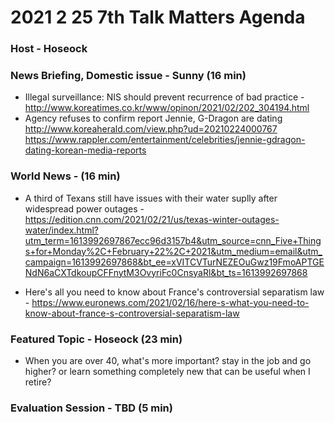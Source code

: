 # 2021 2 25 7th Talk Matters Agenda
### Host - Hoseock

### News Briefing, Domestic issue - Sunny (16 min)
* Illegal surveillance: NIS should prevent recurrence of bad practice - http://www.koreatimes.co.kr/www/opinon/2021/02/202_304194.html
 
* Agency refuses to confirm report Jennie, G-Dragon are dating
http://www.koreaherald.com/view.php?ud=20210224000767
https://www.rappler.com/entertainment/celebrities/jennie-gdragon-dating-korean-media-reports



### World News - (16 min)
* A third of Texans still have issues with their water suplly after widespread power outages - https://edition.cnn.com/2021/02/21/us/texas-winter-outages-water/index.html?utm_term=1613992697867ecc96d3157b4&utm_source=cnn_Five+Things+for+Monday%2C+February+22%2C+2021&utm_medium=email&utm_campaign=1613992697868&bt_ee=xVITCVTurNEZEOuGwz19FmoAPTGENdN6aCXTdkoupCFFnytM3OvyriFc0CnsyaRl&bt_ts=1613992697868

* Here's all you need to know about France's controversial separatism law - https://www.euronews.com/2021/02/16/here-s-what-you-need-to-know-about-france-s-controversial-separatism-law

### Featured Topic - Hoseock (23 min)
* When you are over 40, what's more important? stay in the job and go higher? or learn something completely new that can be useful when I retire? 
  


### Evaluation Session - TBD (5 min)

